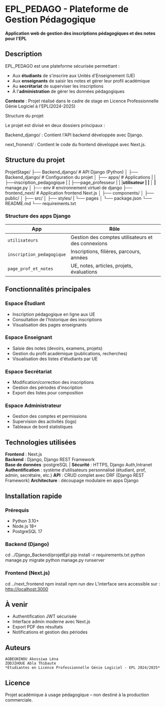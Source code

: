 # EPL_PEDAGO - Plateforme de Gestion Pédagogique


**Application web de gestion des inscriptions pédagogiques et des notes pour l'EPL**  


##  Description

EPL_PEDAGO est une plateforme sécurisée permettant :
- Aux **étudiants** de s'inscrire aux Unités d'Enseignement (UE)
- Aux **enseignants** de saisir les notes et gérer leur profil académique
- Au **secrétariat** de superviser les inscriptions
- À l'**administration** de gérer les données pédagogiques

**Contexte** : Projet réalisé dans le cadre de stage en Licence Professionnelle  Génie Logiciel à l'EPL(2024-2025)

Structure du projet

Le projet est divisé en deux dossiers principaux :

Backend_django/ : Contient l'API backend développée avec Django.

next_fronend/ : Contient le code du frontend développé avec Next.js.

##  Structure du projet

   ProjetStage/
├── Backend_django/                         # API Django (Python)
│ ├── Backend_django/                       # Configuration du projet
│ ├── apps/                                 # Applications 
| |     ├──inscription_pedagogique
| |     ├──page_professeur
| |     |__utilisateur 
| |
│ |__ manage.py
│
├── env                                 # environnement virtuel de django
├── frontend_next/                      # Application frontend Next.js
│ ├── components/
│ ├── public/
│ ├── src/
│       ├── styles/
 |      └── pages
│ └── package.json
└── README.md
└── requirements.txt

###  Structure des apps Django

| App | Rôle |
|-----|------|
| `utilisateurs` | Gestion des comptes utilisateurs et des connexions |
| `inscription_pedagogique` | Inscriptions, filières, parcours, années |
| `page_prof_et_notes` | UE, notes, articles, projets, évaluations |


##  Fonctionnalités principales

###  Espace Étudiant
- Inscription pédagogique en ligne aux UE
- Consultation de l'historique des inscriptions
- Visualisation des pages enseignants

###  Espace Enseignant
- Saisie des notes (devoirs, examens, projets)
- Gestion du profil académique (publications, recherches)
- Visualisation des listes d'étudiants par UE

###  Espace Secrétariat
- Modification/correction des inscriptions
- Gestion des périodes d'inscription
- Export des listes pour composition

###  Espace Administrateur
- Gestion des comptes et permissions
- Supervision des activités (logs)
- Tableaux de bord statistiques


## Technologies utilisées 

 **Frontend**  : Next.js        
 **Backend**   : Django, Django REST Framework         
 **Base de données**  :postgreSQL                       |
 **Sécurité**   :  HTTPS, Django Auth,Intranet 
 **Authentification** : système d’utilisateurs personnalisé (étudiant, prof, admin, secrétaire, etc.)
 **API** : CRUD complet avec DRF (Django REST Framework)
 **Architecture** : découpage modulaire en apps Django



## Installation rapide

### Prérequis
- Python 3.10+
- Node.js 18+
- PostgreSQL 17

### Backend (Django)
cd ../Django_Backend/projetEpl
pip install -r requirements.txt
python manage.py migrate
python manage.py runserver

### Frontend (Next.js)
cd ../next_frontend
npm install
npm run dev
L’interface sera accessible sur : [http://localhost:3000](http://localhost:3000)


##  À venir

- Authentification JWT sécurisée
- Interface admin moderne avec Next.js
- Export PDF des résultats
- Notifications et gestion des périodes

## Auteurs
    AGBEGNINOU Akossiwa Léna
    ZODJIHOUE Abla Thibaute
    *Étudiantes en Licence Professionnelle Génie Logiciel - EPL 2024/2025*

## Licence
Projet académique à usage pédagogique – non destiné à la production commerciale.



